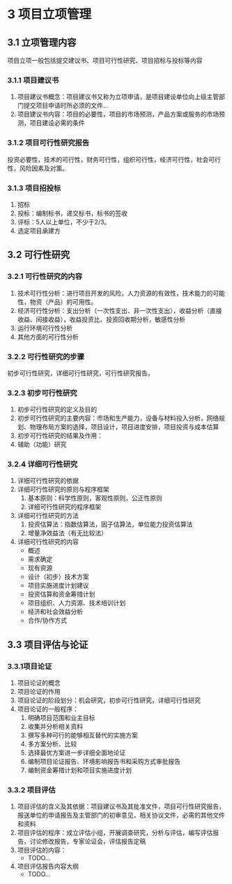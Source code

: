 # 3 项目立项管理

## 3.1 立项管理内容
项目立项一般包括提交建议书、项目可行性研究、项目招标与投标等内容

### 3.1.1 项目建议书
1. 项目建议书概念：项目建议书又称为立项申请，是项目建设单位向上级主管部门提交项目申请时所必须的文件...
2. 项目建议书内容：项目的必要性，项目的市场预测，产品方案或服务的市场预测，项目建设必需的条件

### 3.1.2 项目可行性研究报告
投资必要性，技术的可行性，财务可行性，组织可行性，经济可行性，社会可行性，风险因素及对策。

### 3.1.3 项目招投标
1. 招标
2. 投标：编制标书，递交标书，标书的签收
3. 评标：5人以上单位，不少于2/3。
4. 选定项目承建方


## 3.2 可行性研究
### 3.2.1 可行性研究的内容
1. 技术可行性分析：进行项目开发的风险，人力资源的有效性，技术能力的可能性，物资（产品）的可用性。
2. 经济可行性分析：支出分析（一次性支出、非一次性支出），收益分析（直接收益、间接收益），收益投资比、投资回收期分析，敏感性分析
3. 运行环境可行性分析
4. 其他方面的可行性分析

### 3.2.2 可行性研究的步骤
初步可行性研究，详细可行性研究，可行性研究报告。

### 3.2.3 初步可行性研究
1. 初步可行性研究的定义及目的
2. 初步可行性研究的主要内容：市场和生产能力，设备与材料投入分析，网络规划、物理布局方案的选择，项目设计，项目进度安排，项目投资与成本估算
3. 初步可行性研究的结果及作用：
4. 辅助（功能）研究

### 3.2.4 详细可行性研究
1. 详细可行性研究的依据
2. 详细可行性研究的原则与程序框架
    1. 基本原则：科学性原则，客观性原则，公正性原则
    2. 详细可行性研究的程序框架
3. 详细可行性研究的方法
    1. 投资估算法：指数估算法，因子估算法，单位能力投资估算法
    2. 增量净效益法（有无比较法）
4. 详细可行性研究的内容
    - 概述
    - 需求确定
    - 现有资源
    - 设计（初步）技术方案
    - 项目实施进度计划建议
    - 投资估算和资金筹措计划
    - 项目组织、人力资源、技术培训计划
    - 经济和社会效益分析
    - 合作/协作方式

## 3.3 项目评估与论证
### 3.3.1项目论证
1. 项目论证的概念
2. 项目论证的作用
3. 项目论证的阶段划分：机会研究，初步可行性研究，详细可行性研究
4. 项目论证的一般程序：
    1. 明确项目范围和业主目标
    2. 收集并分析相关资料
    3. 撰写多种可行的能够相互替代的实施方案
    4. 多方案分析、比较
    5. 选择最优方案进一步详细全面地论证
    6. 编制项目论证报告、环境影响报告书和采购方式审批报告
    7. 编制资金筹措计划和项目实施进度计划

### 3.3.2 项目评估
1. 项目评估的含义及其依据：项目建议书及其批准文件，项目可行性研究报告，报送单位的申请报告及主管部门的初审意见，相关协议文件，必需的其他文件和资料
2. 项目评估的程序：成立评估小组，开展调查研究，分析与评估，编写评估报告，讨论修改报告，专家论证会，评估报告定稿
3. 项目评估的内容：
    - TODO...
4. 项目评估报告内容大纲
    - TODO...